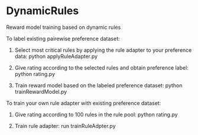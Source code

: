 # DynamicRules
Reward model training based on dynamic rules

To label existing pairewise preference dataset:
1. Select most critical rules by applying the rule adapter to your preference data:
   python applyRuleAdapter.py

2. Give rating according to the selected rules and obtain preference label:
   python rating.py

3. Train reward model based on the labeled preference dataset:
   python trainRewardModel.py

To train your own rule adapter with existing preference dataset:
1. Give rating according to 100 rules in the rule pool:
   python rating.py 

2. Train rule adapter:
   run trainRuleAdpter.py
